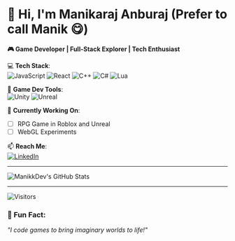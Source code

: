 # 👋 Hi, I'm Manikaraj Anburaj (Prefer to call Manik 😋)  

**🎮 Game Developer | Full-Stack Explorer | Tech Enthusiast**  

💻 **Tech Stack**:  
![JavaScript](https://img.shields.io/badge/-JavaScript-F7DF1E?logo=javascript&logoColor=black)
![React](https://img.shields.io/badge/-React-61DAFB?logo=react&logoColor=white)
![C++](https://img.shields.io/badge/-C++-00599C?logo=c%2B%2B&logoColor=white)
![C#](https://img.shields.io/badge/-C%23-239120?logo=c-sharp&logoColor=white)
![Lua](https://img.shields.io/badge/-Lua-2C2D72?logo=lua&logoColor=white)

🔧 **Game Dev Tools**:  
![Unity](https://img.shields.io/badge/-Unity-000000?logo=unity&logoColor=white)
![Unreal](https://img.shields.io/badge/-Unreal%20Engine-313131?logo=unreal-engine&logoColor=white)

📌 **Currently Working On**:  
- [ ] RPG Game in Roblox and Unreal
- [ ] WebGL Experiments  

📫 **Reach Me**:  
[![LinkedIn](https://img.shields.io/badge/LinkedIn-Manikaraj_Anburaj-blue?logo=linkedin)](https://www.linkedin.com/in/manikaraj-anburaj-4550ba354) 

---

![ManikkDev's GitHub Stats](https://github-readme-stats.vercel.app/api?username=manikkDev&show_icons=true&theme=radical)

---

![Visitors](https://visitor-badge.laobi.icu/badge?page_id=manikkDev.manikkDev)

### 🎲 Fun Fact:  
*"I code games to bring imaginary worlds to life!"*  
